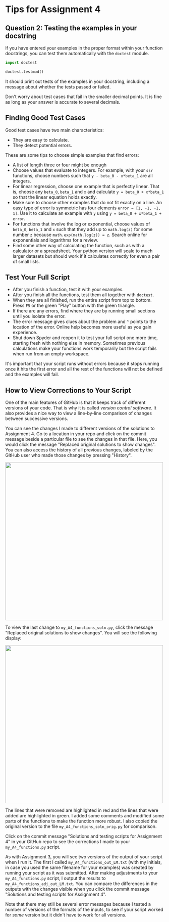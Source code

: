 # Tips for Assignment 4


## Question 2: Testing the examples in your docstring

If you have entered your examples in the proper format within your function docstrings, 
you can test them automatically with the ```doctest``` module. 

```python
import doctest

doctest.testmod()
```

It should print out tests of the examples in your docstring, 
including a message about whether the tests passed or failed. 

Don't worry about test cases that fail in the smaller decimal points.
It is fine as long as your answer is accurate to several decimals. 


## Finding Good Test Cases

Good test cases have two main characteristics:
- They are easy to calculate.
- They detect potential errors.

These are some tips to choose simple examples that find errors: 
- A list of length three or four might be enough
- Choose values that evaluate to integers. 
For example, with your ```ssr``` functions, 
choose numbers such that ```y - beta_0 - x*beta_1``` are all integers. 
- For linear regression, choose one example that is perfectly linear. 
That is, choose any ```beta_0```, ```beta_1``` and ```x``` 
and calculate ```y = beta_0 + x*beta_1``` so that the linear equation holds exactly.
- Make sure to choose other examples that do not fit exactly on a line. 
An easy type of error is symmetric has four elements ```error = [1, -1, -1, 1]```.
Use it to calculate an example with ```y``` 
using ```y = beta_0 + x*beta_1 + error```.
- For functions that involve the log or exponential, choose values of 
```beta_0```, ```beta_1``` and ```x``` such that they add up to ```math.log(z)``` for some number ```z``` because ```math.exp(math.log(z)) = z```. 
Search online for exponentials and logarithms for a review. 
- Find some other way of calculating the function, such as with a calculator or a spreadsheet. Your python version will scale to much larger datasets but should work if it calculates correctly for even a pair of small lists. 


## Test Your Full Script

- After you finish a function, test it with your examples. 
- After you finish all the functions, test them all together with ```doctest```. 
- When they are all finished, run the entire script from top to bottom. 
Press ```F5``` or the green "Play" button with the green triangle.
- If there are any errors, find where they are by running small sections until you isolate the error. 
- The error message gives clues about the problem and ```^``` points to the location of the error. Online help becomes more useful as you gain experience. 
- Shut down Spyder and reopen it to test your full script one more time, 
starting fresh with nothing else in memory. 
Sometimes previous calculations make your functions work temporarily 
but the script fails when run from an empty workspace. 

It's important that your script runs without errors because it stops running once it hits the first error and all the rest of the functions will not be defined
and the examples will fail. 


## How to View Corrections to Your Script

One of the main features of GitHub is that it keeps track
of different versions of your code. 
That is why it is called *version control software*. 
It also provides a nice way to view a line-by-line comparison of changes between successive versions. 

You can see the changes I made to different versions of the solutions to Assignment 4. 
Go to a location in your repo and click on the commit message beside a particular file to see the changes in that file. 
Here, you would click the message 
"Replaced original solutions to show changes". 
You can also access the history of all previous changes, 
labeled by the GitHub user who made those changes by pressing "History". 

<img src="Images/How_to_View_Changes.png" width="500"/>


To view the last change to ```my_A4_functions_soln.py```, 
click the message 
"Replaced original solutions to show changes". 
You will see the following display:


<img src="Images/View_of_Changes.png" width="500"/>

The lines that were removed are highlighted in red 
and the lines that were added are highlighted in green. 
I added some comments and modified some parts of the functions
to make the function more robust. 
I also copied the original version to the file 
```my_A4_functions_soln_orig.py``` 
for comparison. 

Click on the commit message 
"Solutions and testing scripts for Assignment 4"
in your GitHub repo to see the corrections I made to your 
```my_A4_functions.py``` script.

As with Assignment 3, you will see two versions of the output of your script when I run it. 
The first I called ```my_A4_functions_out_LM.txt``` 
(with my initials, in case you used the same filename for your examples) was created by running your script as it was submitted. 
After making adjustments to your ```my_A4_functions.py``` script, 
I output the results to ```my_A4_functions_adj_out_LM.txt```. 
You can compare the differences in the outputs 
with the changes visible when you click the commit message 
"Solutions and testing scripts for Assignment 4". 

Note that there may still be several error messages because 
I tested a number of versions of the formats of the inputs, 
to see if your script worked for *some* version 
but it didn't have to work for all versions. 
